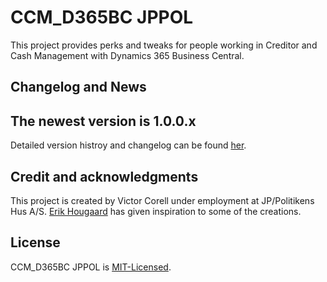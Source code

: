 # CCM_D365BC JPPOL
This project provides perks and tweaks for people working in Creditor and Cash Management with Dynamics 365 Business Central.

## Changelog and News
The newest version is 1.0.0.x 
-

Detailed version histroy and changelog can be found [her](https://github.com/VictorCorell/CCM_D365BC-JPPOL/blob/Page-extension/Changelog.md).

## Credit and acknowledgments
This project is created by Victor Corell under employment at JP/Politikens Hus A/S. 
[Erik Hougaard](https://www.youtube.com/@Hougaard) has given inspiration to some of the creations.

## License
CCM_D365BC JPPOL is [MIT-Licensed](https://github.com/VictorCorell/CCM_D365BC-JPPOL/blob/main/LICENSE).
